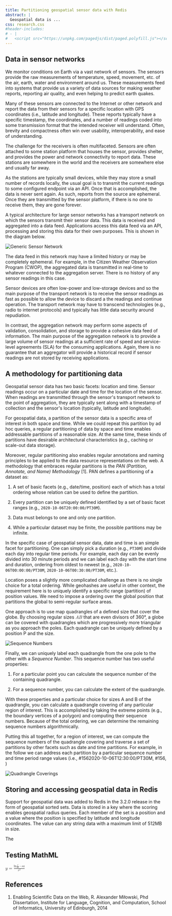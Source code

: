 ```yaml
---
title: Partitioning geospatial sensor data with Redis
abstract: |
  Geospatial data is ...
css: research.css
#header-includes:
# - |
#   <script src="https://unpkg.com/pagedjs/dist/paged.polyfill.js"></script>
---
```


## Data in sensor networks

We monitor conditions on Earth via a vast network of sensors. The sensors
provide the raw measurements of temperature, speed, movement, etc. of the
air, earth, water and environment around us. These measurements feed into
systems that provide us a variety of data sources for making weather
reports, reporting air quality, and even helping to predict earth quakes.

Many of these sensors are connected to the Internet or other network
and report the data from their sensors for a specific location with GPS
coordinates (i.e., latitude and longitude). These reports typically have
a specific timestamp, the coordinates, and a number of readings coded into
some transmission format that the intended receiver will understand. Often,
brevity and compactness often win over usability, interoperability, and
ease of understanding.

The challenge for the receivers is often multifaceted. Sensors are often
attached to some station platform that houses the sensor, provides shelter,
and provides the power and network connectivity to report data. These stations
are somewhere in the world and the receivers are somewhere else and usually
far away.

As the stations are typically small devices, while they may store a small number
of records locally, the usual goal is to transmit the current readings to some
configured endpoint via an API. Once that is accomplished, the data is never
sent again. As such, reports from the source are ephemeral. Once they are
transmitted by the sensor platform, if there is no one to receive them, they
are gone forever.

A typical architecture for large sensor networks has a transport network on
which the sensors transmit their sensor data. This data is received and aggregated
into a data feed. Applications access this data feed via an API, processing and
storing this data for their own purposes. This is shown in the diagram below.

![Generic Sensor Network](generic-sensor-network.svg)

The data feed in this network may have a limited history or may be completely
ephemeral. For example, in the Citizen Weather Observation Program (CWOP), the
aggregated data is transmitted in real-time to whatever connected to the
aggregation server. There is no history of any sensor readings in this case.

Sensor devices are often low-power and low-storage devices and so the main
purpose of the transport network is to receive the sensor readings as fast as
possible to allow the device to discard a the readings and continue operation.
The transport network may have to transcend technologies (e.g., radio to internet
protocols) and typically has little data security around repudiation.

In contrast, the aggregation network may perform some aspects of validation,
consolidation, and storage to provide a cohesive data feed of information. The
main purpose of the aggregation network is to provide a large volume of sensor
readings at a sufficient rate of speed and service-level agreements (SLA) for
the consuming applications. Again, there is no guarantee that an aggregator will
provide a historical record if sensor readings are not stored by receiving
applications.

## A methodology for partitioning data

Geospatial sensor data has two basic facets: location and time. Sensor readings
occur on a particular date and time for the location of the sensor. When
readings are transmitted through the sensor's transport network to the
point of aggregation, they are typically sent along with a timestamp of
collection and the sensor's location (typically, latitude and longitude).

For geospatial data, a partition of the sensor data is a specific area of
interest in both space and time. While we could repeat this partition by
ad hoc queries, a regular partitioning of data by space and time enables
addressable partitions of a reasonable size. At the same time, these kinds of
partitions have desirable architectural characteristics (e.g., caching
or scale-out data storage).

Moreover, regular partitioning also enables regular annotations and naming
principles to be applied to the data resource representations on the web. A
methodology that embraces regular partitions is the
*PAN (Partition, Annotate, and Name) Methodology* [1]. PAN defines a partitioning
of a dataset as:

1. A set of basic facets (e.g., date/time, position) each of which has a
   total ordering whose relation can be used to define the partition.

1. Every partition can be uniquely defined identified by a set of basic facet
   ranges (e.g., `2020-10-06T20:00:00/PT30M`).

1. Data must belongs to one and only one partition.

1. While a particular dataset may be finite, the possible partitions may be
   infinite.

In the specific case of geospatial sensor data, date and time is an simple
facet for partitioning. One can simply pick a duration (e.g., `PT30M`) and
divide each day into regular time periods. For example, each day can be
evenly divided into 30 minute periods and we can label each day with the start
time and duration, ordering from oldest to newest (e.g., `2020-10-06T00:00:00/PT30M`,
`2020-10-06T00:30:00/PT30M`, etc.).

Location poses a slightly more complicated challenge as there is no single
choice for a total ordering. While geohashes are useful in other context, the
requirement here is to uniquely identify a specific range (partition) of
position values. We need to impose a ordering over the global position that
partitions the global to semi-regular surface areas.

One approach is to use map quadrangles of a defined size that cover the globe.
By choosing regular sizes <math><mfenced><mi>A</mi><mi>B</mi></mfenced></math>
that are even divisors of 360°, a globe can be covered with quadrangles which
are progressively more triangular as you approach the poles. Each quadrangle
can be uniquely defined by a position P and the size.

![Sequence Numbers](sequence-numbers.png)

Finally, we can uniquely label each quadrangle from the one pole to the other with a
*Sequence Number*. This sequence number has two useful properties:

1. For a particular point you can calculate the sequence number of the
   containing quadrangle.

1. For a sequence number, you can calculate the extent of the quadrangle.

With these properties and a particular choice for sizes A and B of the quadrangle,
you can calculate a quadrangle covering of any particular region of interest.
This is accomplished by taking the extreme points (e.g., the boundary vertices of
a polygon) and computing their sequence numbers. Because of the total ordering,
we can determine the remaining sequence numbers algorithmically.

Putting this all together, for a region of interest, we can compute the
sequence numbers of the quadrangle covering and traverse a set of partitions by
other facets such as date and time partitions. For example, in the follow we
can address each partition by a particular sequence number and time period range
values (i.e., #1562020-10-06T12:30:00/PT30M, #156, )


![Quadrangle Coverings](quadrangle-coverings.png)


## Storing and accessing geospatial data in Redis

Support for geospatial data was added to Redis in the 3.2.0 release in the form
of geospatial sorted sets. Data is stored in a key where the scoring enables
geospatial radius queries. Each member of the set is a position and a value where
the position is specified by latitude and longitude coordinates. The value can
any string data with a maximum limit of 512MB in size.

The

## Testing MathML

<p><math>
<mi>y</mi>
<mo>=</mo>
<mfrac>
 <mrow>
 <mi>ln</mi>
 <mfenced>
     <mrow>
        <mfrac>
           <mi>x</mi>
           <mi>m</mi>
        </mfrac>
        <mo>-</mo>
        <mi>s</mi>
        <mi>a</mi>
     </mrow>
 </mfenced>
 </mrow>
 <msup>
     <mi>r</mi>
     <mn>2</mn>
 </msup>
</mfrac>
</math>
</p>  

## References

1. Enabling Scientific Data on the Web, R. Alexander Miłowski, Phd Dissertation,
   Institute for Language, Cognition, and Computation, School of Informatics,
   University of Edinburgh, 2014
